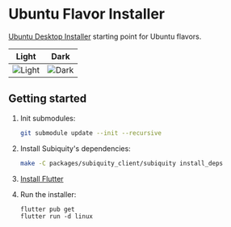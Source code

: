 # Ubuntu Flavor Installer

[Ubuntu Desktop Installer](https://github.com/canonical/ubuntu-desktop-installer)
starting point for Ubuntu flavors.

| Light | Dark |
|---|---|
| ![Light](screenshots/light.png) | ![Dark](screenshots/dark.png) |

## Getting started

1. Init submodules:
    ```sh
    git submodule update --init --recursive
    ```

2. Install Subiquity's dependencies:
    ```sh
    make -C packages/subiquity_client/subiquity install_deps
    ```

3. [Install Flutter](https://docs.flutter.dev/get-started/install/linux)

4. Run the installer:
    ```
    flutter pub get
    flutter run -d linux
    ```

